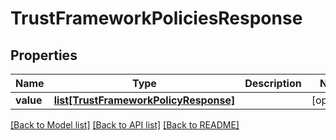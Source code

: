 # TrustFrameworkPoliciesResponse

## Properties
Name | Type | Description | Notes
------------ | ------------- | ------------- | -------------
**value** | [**list[TrustFrameworkPolicyResponse]**](TrustFrameworkPolicyResponse.md) |  | [optional] 

[[Back to Model list]](../README.md#documentation-for-models) [[Back to API list]](../README.md#documentation-for-api-endpoints) [[Back to README]](../README.md)

